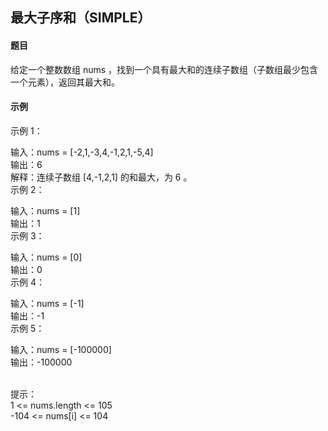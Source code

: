 ## 最大子序和（SIMPLE）
#### 题目  
给定一个整数数组 nums ，找到一个具有最大和的连续子数组（子数组最少包含一个元素），返回其最大和。
&nbsp;

#### 示例  
示例 1：

输入：nums = [-2,1,-3,4,-1,2,1,-5,4]  
输出：6  
解释：连续子数组 [4,-1,2,1] 的和最大，为 6 。  
示例 2：  

输入：nums = [1]  
输出：1  
示例 3：  

输入：nums = [0]  
输出：0  
示例 4：  

输入：nums = [-1]  
输出：-1  
示例 5：  

输入：nums = [-100000]  
输出：-100000  
 

提示：  
1 <= nums.length <= 105  
-104 <= nums[i] <= 104  
